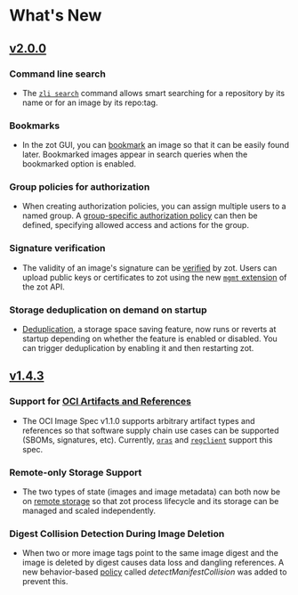 # What's New

## [v2.0.0](https://github.com/project-zot/zot/releases/tag/v2.0.0)

### Command line search

- The [`zli search`](user-guides/zli.md#_zli-search) command allows smart searching for a repository by its name or for an image by its repo:tag.

### Bookmarks

- In the zot GUI, you can [bookmark](user-guides/user-guide-gui.md#bookmarks) an image so that it can be easily found later. Bookmarked images appear in search queries when the bookmarked option is enabled.

### Group policies for authorization

- When creating authorization policies, you can assign multiple users to a named group. A [group-specific authorization policy](articles/authn-authz.md) can then be defined, specifying allowed access and actions for the group.

### Signature verification

- The validity of an image's signature can be [verified](articles/verifying-signatures.md) by zot. Users can upload public keys or certificates to zot using the new [`mgmt` extension]() of the zot API.

### Storage deduplication on demand on startup

- [Deduplication](articles/storage.md), a storage space saving feature, now runs or reverts at startup depending on whether the feature is enabled or disabled. You can trigger deduplication by enabling it and then restarting zot.


## [v1.4.3](https://github.com/project-zot/zot/releases/tag/v1.4.3)

### Support for [OCI Artifacts and References](https://github.com/opencontainers/image-spec/blob/main/artifact.md)

- The OCI Image Spec v1.1.0 supports arbitrary artifact types and references so that software supply chain use cases can be supported (SBOMs, signatures, etc). Currently, [`oras`](https://github.com/oras-project/oras/releases/tag/v0.16.0) and [`regclient`](https://github.com/regclient/regclient/releases/tag/v0.4.5) support this spec.

### Remote-only Storage Support

- The two types of state (images and image metadata) can both now be on [remote storage](https://github.com/project-zot/zot/blob/v1.4.3/examples/config-all-remote.json) so that zot process lifecycle and its storage can be managed and scaled independently.

### Digest Collision Detection During Image Deletion

- When two or more image tags point to the same image digest and the image is deleted by digest causes data loss and dangling references. A new behavior-based [policy](https://github.com/project-zot/zot/blob/v1.4.3/examples/config-policy.json) called _detectManifestCollision_ was added to prevent this.
